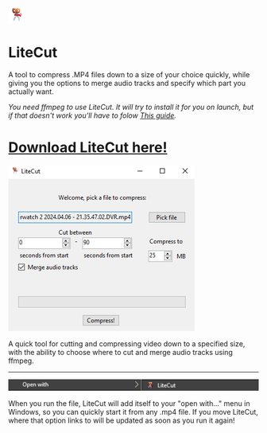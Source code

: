 ![LiteCut icon](./repo_resources/LiteCut.png)

# LiteCut
A tool to compress .MP4 files down to a size of your choice quickly, while giving you the options to merge audio tracks and specify which part you actually want.

*You need ffmpeg to use LiteCut. It will try to install it for you on launch, but if that doesn't work you'll have to folow [This guide](https://phoenixnap.com/kb/ffmpeg-windows).*

# [Download LiteCut here!](https://github.com/gotimo2/LiteCut/releases)

![Screenshot of the app](./repo_resources/Screenshot_app.png)

A quick tool for cutting and compressing video down to a specified size, with the ability to choose where to cut and merge audio tracks using ffmpeg.

---- 

![Screenshot of open with](./repo_resources/Screenshot_openwith.png)

When you run the file, LiteCut will add itself to your "open with..." menu in Windows, so you can quickly start it from any .mp4 file. If you move LiteCut, where that option links to will be updated as soon as you run it again!

